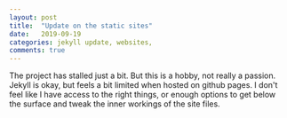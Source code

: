 ```yaml
---
layout: post
title:  "Update on the static sites"
date:   2019-09-19
categories: jekyll update, websites,
comments: true
---
```


The project has stalled just a bit. But this is a hobby, not really a passion. Jekyll is okay, but feels a bit limited when hosted on github pages. I don't feel like I have access to the right things, or enough options to get below the surface and tweak the inner workings of the site files.

